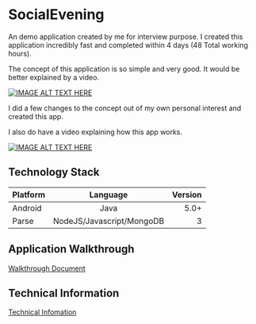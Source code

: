 # SocialEvening

An demo application created by me for interview purpose. I created this application incredibly fast and completed within 4 days (48 Total working hours).

The concept of this application is so simple and very good. It would be better explained by a video.

[![IMAGE ALT TEXT HERE](http://img.youtube.com/vi/LcMQMrWx0YI/0.jpg)](http://www.youtube.com/watch?v=LcMQMrWx0YI)

I did a few changes to the concept out of my own personal interest and created this app.

I also do have a video explaining how this app works.

[![IMAGE ALT TEXT HERE](http://img.youtube.com/vi/o2ai-hRyKGw/0.jpg)](http://www.youtube.com/watch?v=o2ai-hRyKGw)

## Technology Stack

| Platform        | Language           | Version  |
| ------------- |:-------------:| -----:|
| Android      | Java | 5.0+ |
| Parse      | NodeJS/Javascript/MongoDB      |   3 |


## Application Walkthrough

[Walkthrough Document](https://github.com/skavinvarnan/SocialEvening/files/119048/Application_Walkthrough_Kavin.pdf)

## Technical Information

[Technical Infomation](https://github.com/skavinvarnan/SocialEvening/files/119116/Application_Technical_Information_Kavin.pdf)
